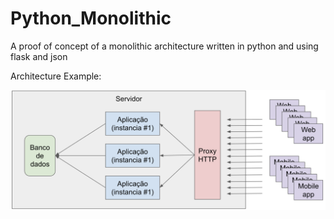 # Python_Monolithic
 A proof of concept of a monolithic architecture written in python and using flask and json

 Architecture Example:

![monolithic](https://raw.githubusercontent.com/LucasGab/Python_Monolithic/master/monolithic.png)

